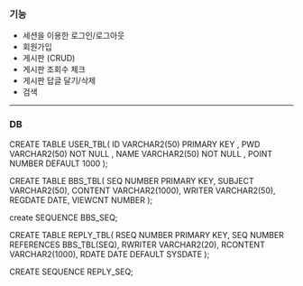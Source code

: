 ### 기능
- 세션을 이용한 로그인/로그아웃
- 회원가입
- 게시판 (CRUD)
- 게시판 조회수 체크
- 게시판 답글 달기/삭제
- 검색

-----------------------
### DB
CREATE TABLE USER_TBL(
	ID 		VARCHAR2(50) PRIMARY KEY , 
	PWD		VARCHAR2(50) NOT NULL , 
	NAME    VARCHAR2(50) NOT NULL , 
	POINT   NUMBER       DEFAULT 1000
);

CREATE TABLE BBS_TBL(
	SEQ NUMBER PRIMARY KEY,
	SUBJECT VARCHAR2(50),
	CONTENT VARCHAR2(1000),
	WRITER VARCHAR2(50),
	REGDATE DATE,
	VIEWCNT NUMBER
);

create SEQUENCE BBS_SEQ;

CREATE TABLE REPLY_TBL(
	RSEQ NUMBER PRIMARY KEY,
	SEQ NUMBER REFERENCES BBS_TBL(SEQ),
	RWRITER VARCHAR2(20),
	RCONTENT VARCHAR2(1000),
	RDATE DATE DEFAULT SYSDATE
);

CREATE SEQUENCE REPLY_SEQ;
